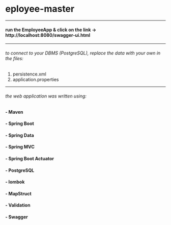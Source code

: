 # eployee-master
***
#### run the EmployeeApp & click on the link -> http://localhost:8080/swagger-ui.html
***
###### to connect to your DBMS (PostgreSQL), replace the data with your own in the files:
1. persistence.xml 
2. application.properties
***



###### the web application was written using:
#### - Maven
#### - Spring Boot
#### - Spring Data
#### - Spring MVC 
#### - Spring Boot Actuator 
#### - PostgreSQL
#### - lombok
#### - MapStruct
#### - Validation
#### - Swagger